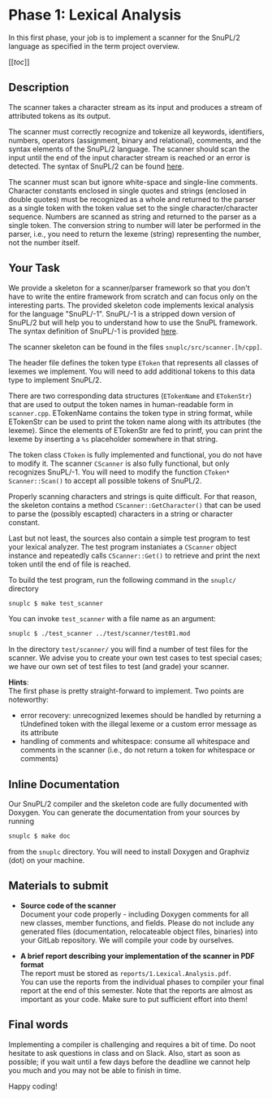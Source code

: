 # Phase 1: Lexical Analysis
In this first phase, your job is to implement a scanner for the SnuPL/2 language as specified in the term project overview.

[[_toc_]]


## Description
The scanner takes a character stream as its input and produces a stream of attributed tokens as its output. 

The scanner must correctly recognize and tokenize all keywords, identifiers, numbers, operators (assignment, binary and relational), comments, and the syntax elements of the SnuPL/2 language. 
The scanner should scan the input until the end of the input character stream is reached or an error is detected. 
The syntax of SnuPL/2 can be found [here](specification/SnuPL2.md).

The scanner must scan but ignore white-space and single-line comments. 
Character constants enclosed in single quotes and strings (enclosed in double quotes) must be recognized as a whole and returned to the parser as a single token with the token value set to the single character/character sequence.
Numbers are scanned as string and returned to the parser as a single token. 
The conversion string to number will later be performed in the parser, i.e., you need to return the lexeme (string) representing the number, not the number itself.


## Your Task
We provide a skeleton for a scanner/parser framework so that you don't have to write the entire framework from scratch and can focus only on the interesting parts. 
The provided skeleton code implements lexical analysis for the language "SnuPL/-1". 
SnuPL/-1 is a stripped down version of SnuPL/2 but will help you to understand how to use the SnuPL framework. 
The syntax definition of SnuPL/-1 is provided [here](specification/SnuPL-1.md).

The scanner skeleton can be found in the files `snuplc/src/scanner.[h/cpp]`. 

The header file defines the token type `EToken` that represents all classes of lexemes we implement. 
You will need to add additional tokens to this data type to implement SnuPL/2. 

There are two corresponding data structures (`ETokenName` and `ETokenStr`) that are used to output the token names in human-readable form in `scanner.cpp`. 
ETokenName contains the token type in string format, while ETokenStr can be used to print the token name along with its attributes (the lexeme).
Since the elements of ETokenStr are fed to printf, you can print the lexeme by inserting a `%s` placeholder somewhere in that string.

The token class `CToken` is fully implemented and functional, you do not have to modify it. 
The scanner `CScanner` is also fully functional, but only recognizes SnuPL/-1. 
You will need to modify the function `CToken* Scanner::Scan()` to accept all possible tokens of SnuPL/2.

Properly scanning characters and strings is quite difficult. For that reason, the skeleton contains a method `CScanner::GetCharacter()` that can be used to parse the (possibly escapted) characters in a string or character constant.

Last but not least, the sources also contain a simple test program to test your lexical analyzer.
The test program instaniates a `CScanner` object instance and repeatedly calls `CScanner::Get()` to retrieve and print the next token until the end of file is reached.

To build the test program, run the following command in the `snuplc/` directory
```bash
snuplc $ make test_scanner
```

You can invoke `test_scanner` with a file name as an argument:
```bash
snuplc $ ./test_scanner ../test/scanner/test01.mod
```

In the directory `test/scanner/` you will find a number of test files for the scanner. 
We advise you to create your own test cases to test special cases; we have our own set of test files to test (and grade) your scanner. 

**Hints**:  
The first phase is pretty straight-forward to implement. Two points are noteworthy:
* error recovery: unrecognized lexemes should be handled by returning a tUndefined token with the illegal lexeme or a custom error message as its attribute
* handling of comments and whitespace: consume all whitespace and comments in the scanner (i.e., do not return a token for whitespace or comments)


## Inline Documentation
Our SnuPL/2 compiler and the skeleton code are fully documented with Doxygen.
You can generate the documentation from your sources by running 
```bash
snuplc $ make doc
```
from the `snuplc` directory. You will need to install Doxygen and Graphviz (dot) on your machine.



## Materials to submit
* **Source code of the scanner**  
  Document your code properly - including Doxygen comments for all new classes, member functions, and fields.
  Please do not include any generated files (documentation, relocateable object files, binaries) into your GitLab repository. We will compile your code by ourselves.

* **A brief report describing your implementation of the scanner in PDF format**  
  The report must be stored as `reports/1.Lexical.Analysis.pdf`.  
  You can use the reports from the individual phases to compiler your final report at the end of this semester.
  Note that the reports are almost as important as your code. Make sure to put sufficient effort into them!


## Final words
Implementing a compiler is challenging and requires a bit of time. Do noot hesitate to ask questions in class and on Slack. 
Also, start as soon as possible; if you wait until a few days before the deadline we cannot help you much and you may not be able to finish in time.

Happy coding!
